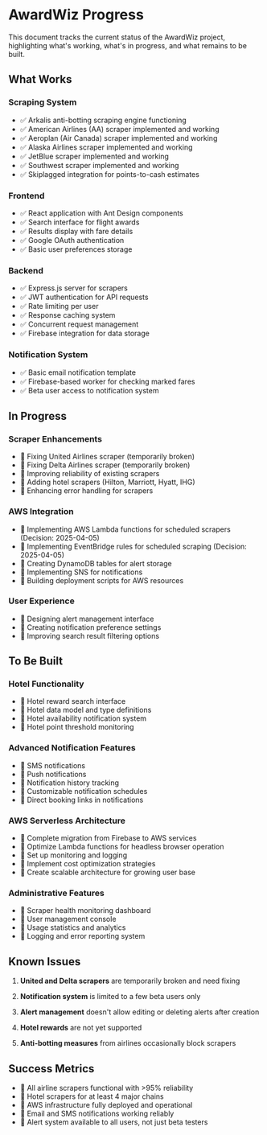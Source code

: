# AwardWiz Progress

This document tracks the current status of the AwardWiz project, highlighting what's working, what's in progress, and what remains to be built.

## What Works

### Scraping System
- ✅ Arkalis anti-botting scraping engine functioning
- ✅ American Airlines (AA) scraper implemented and working
- ✅ Aeroplan (Air Canada) scraper implemented and working
- ✅ Alaska Airlines scraper implemented and working
- ✅ JetBlue scraper implemented and working
- ✅ Southwest scraper implemented and working
- ✅ Skiplagged integration for points-to-cash estimates

### Frontend
- ✅ React application with Ant Design components
- ✅ Search interface for flight awards
- ✅ Results display with fare details
- ✅ Google OAuth authentication
- ✅ Basic user preferences storage

### Backend
- ✅ Express.js server for scrapers
- ✅ JWT authentication for API requests
- ✅ Rate limiting per user
- ✅ Response caching system
- ✅ Concurrent request management
- ✅ Firebase integration for data storage

### Notification System
- ✅ Basic email notification template
- ✅ Firebase-based worker for checking marked fares
- ✅ Beta user access to notification system

## In Progress

### Scraper Enhancements
- 🔄 Fixing United Airlines scraper (temporarily broken)
- 🔄 Fixing Delta Airlines scraper (temporarily broken)
- 🔄 Improving reliability of existing scrapers
- 🔄 Adding hotel scrapers (Hilton, Marriott, Hyatt, IHG)
- 🔄 Enhancing error handling for scrapers

### AWS Integration
- 🔄 Implementing AWS Lambda functions for scheduled scrapers (Decision: 2025-04-05)
- 🔄 Implementing EventBridge rules for scheduled scraping (Decision: 2025-04-05)
- 🔄 Creating DynamoDB tables for alert storage
- 🔄 Implementing SNS for notifications
- 🔄 Building deployment scripts for AWS resources

### User Experience
- 🔄 Designing alert management interface
- 🔄 Creating notification preference settings
- 🔄 Improving search result filtering options

## To Be Built

### Hotel Functionality
- 📝 Hotel reward search interface
- 📝 Hotel data model and type definitions
- 📝 Hotel availability notification system
- 📝 Hotel point threshold monitoring

### Advanced Notification Features
- 📝 SMS notifications
- 📝 Push notifications
- 📝 Notification history tracking
- 📝 Customizable notification schedules
- 📝 Direct booking links in notifications

### AWS Serverless Architecture
- 📝 Complete migration from Firebase to AWS services
- 📝 Optimize Lambda functions for headless browser operation
- 📝 Set up monitoring and logging
- 📝 Implement cost optimization strategies
- 📝 Create scalable architecture for growing user base

### Administrative Features
- 📝 Scraper health monitoring dashboard
- 📝 User management console
- 📝 Usage statistics and analytics
- 📝 Logging and error reporting system

## Known Issues

1. **United and Delta scrapers** are temporarily broken and need fixing

2. **Notification system** is limited to a few beta users only

3. **Alert management** doesn't allow editing or deleting alerts after creation

4. **Hotel rewards** are not yet supported

5. **Anti-botting measures** from airlines occasionally block scrapers

## Success Metrics

- 🎯 All airline scrapers functional with >95% reliability
- 🎯 Hotel scrapers for at least 4 major chains
- 🎯 AWS infrastructure fully deployed and operational
- 🎯 Email and SMS notifications working reliably
- 🎯 Alert system available to all users, not just beta testers
